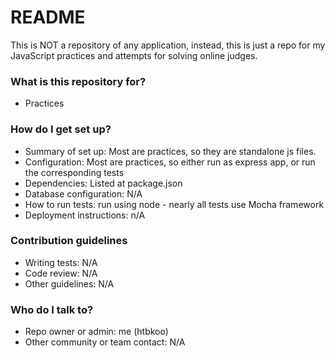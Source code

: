 # README #

This is NOT a repository of any application, instead, this is just a repo for my JavaScript practices and attempts for solving online judges.

### What is this repository for? ###

* Practices

### How do I get set up? ###

* Summary of set up: Most are practices, so they are standalone js files.
* Configuration: Most are practices, so either run as express app, or run the corresponding tests
* Dependencies: Listed at package.json
* Database configuration: N/A
* How to run tests: run using node - nearly all tests use Mocha framework
* Deployment instructions: n/A

### Contribution guidelines ###

* Writing tests: N/A
* Code review: N/A
* Other guidelines: N/A

### Who do I talk to? ###

* Repo owner or admin: me (htbkoo)
* Other community or team contact: N/A